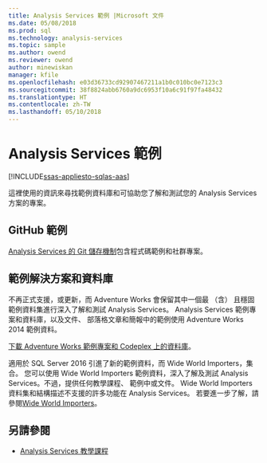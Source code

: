 ```yaml
---
title: Analysis Services 範例 |Microsoft 文件
ms.date: 05/08/2018
ms.prod: sql
ms.technology: analysis-services
ms.topic: sample
ms.author: owend
ms.reviewer: owend
author: minewiskan
manager: kfile
ms.openlocfilehash: e03d36733cd92907467211a1b0c010bc0e7123c3
ms.sourcegitcommit: 38f8824abb6760a9dc6953f10a6c91f97fa48432
ms.translationtype: HT
ms.contentlocale: zh-TW
ms.lasthandoff: 05/10/2018
---
```

# <a name="analysis-services-samples"></a>Analysis Services 範例
[!INCLUDE[ssas-appliesto-sqlas-aas](../includes/ssas-appliesto-sqlas-aas.md)]

  這裡使用的資訊來尋找範例資料庫和可協助您了解和測試您的 Analysis Services 方案的專案。
  

## <a name="samples-on-github"></a>GitHub 範例

[Analysis Services 的 Git 儲存機制](https://github.com/Microsoft/Analysis-Services)包含程式碼範例和社群專案。

## <a name="sample-solutions-and-databases"></a>範例解決方案和資料庫  

不再正式支援，或更新，而 Adventure Works 會保留其中一個最 （含） 且穩固範例資料集進行深入了解和測試 Analysis Services。 Analysis Services 範例專案和資料庫，以及文件、 部落格文章和簡報中的範例使用 Adventure Works 2014 範例資料。

[下載 Adventure Works 範例專案和 Codeplex 上的資料庫](https://msftdbprodsamples.codeplex.com/releases/view/125550)。

適用於 SQL Server 2016 引進了新的範例資料，而 Wide World Importers，集合。 您可以使用 Wide World Importers 範例資料，深入了解及測試 Analysis Services。不過，提供任何教學課程、 範例中或文件。 Wide World Importers 資料集和結構描述不支援的許多功能在 Analysis Services。 若要進一步了解，請參閱[Wide World Importers](https://msdn.microsoft.com/library/mt734199)。


  
## <a name="see-also"></a>另請參閱  
*   [Analysis Services 教學課程](../analysis-services/analysis-services-tutorials-ssas.md)

  
  

